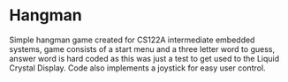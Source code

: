 # Hangman
Simple hangman game created for CS122A intermediate embedded systems, game consists of a start menu and a three letter word to guess, answer word is hard coded as this was just a test to get used to the Liquid Crystal Display. Code also implements a joystick for easy user control.

